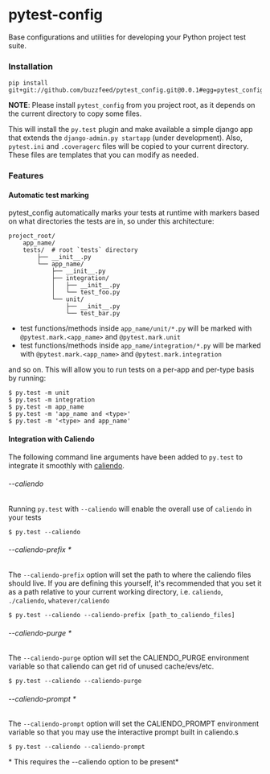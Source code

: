 # pytest-config

Base configurations and utilities for developing your Python project test suite.

### Installation

    pip install git+git://github.com/buzzfeed/pytest_config.git@0.0.1#egg=pytest_config==0.0.1

**NOTE**: Please install `pytest_config` from you project root,
as it depends on the current directory to copy some files.

This will install the `py.test` plugin and make available a simple django app
that extends the `django-admin.py startapp` (under development).
Also, `pytest.ini` and `.coveragerc` files will be copied to your current
directory. These files are templates that you can modify as needed.

### Features

#### Automatic test marking

pytest_config automatically marks your tests at runtime with markers based on
what directories the tests are in, so under this architecture:

    project_root/
        app_name/
        tests/  # root `tests` directory
            ├── __init__.py
            └── app_name/
                ├── __init__.py
                ├── integration/
                │   ├── __init__.py
                │   └── test_foo.py
                └── unit/
                    ├── __init__.py
                    └── test_bar.py

- test functions/methods inside `app_name/unit/*.py` will be marked with
`@pytest.mark.<app_name>` and `@pytest.mark.unit`
- test functions/methods inside `app_name/integration/*.py` will be marked with
`@pytest.mark.<app_name>` and `@pytest.mark.integration`

and so on. This will allow you to run tests on a per-app and per-type basis by running:

    $ py.test -m unit
    $ py.test -m integration
    $ py.test -m app_name
    $ py.test -m 'app_name and <type>'
    $ py.test -m '<type> and app_name'

#### Integration with Caliendo

The following command line arguments have been added to `py.test` to integrate it
smoothly with [caliendo](https://github.com/buzzfeed/caliendo).

###### --caliendo

Running `py.test` with `--caliendo` will enable the overall use of `caliendo`
in your tests

    $ py.test --caliendo

###### --caliendo-prefix *

The `--caliendo-prefix` option will set the path to where the caliendo files
should live. If you are defining this yourself, it's recommended that you set
it as a path relative to your current working directory, i.e. `caliendo`, `./caliendo`, `whatever/caliendo`

    $ py.test --caliendo --caliendo-prefix [path_to_caliendo_files]

###### --caliendo-purge *

The `--caliendo-purge` option will set the CALIENDO_PURGE environment variable
so that caliendo can get rid of unused cache/evs/etc.

    $ py.test --caliendo --caliendo-purge

###### --caliendo-prompt *

The `--caliendo-prompt` option will set the CALIENDO_PROMPT environment
variable so that you may use the interactive prompt built in caliendo.s

    $ py.test --caliendo --caliendo-prompt

\* This requires the --caliendo option to be present*
